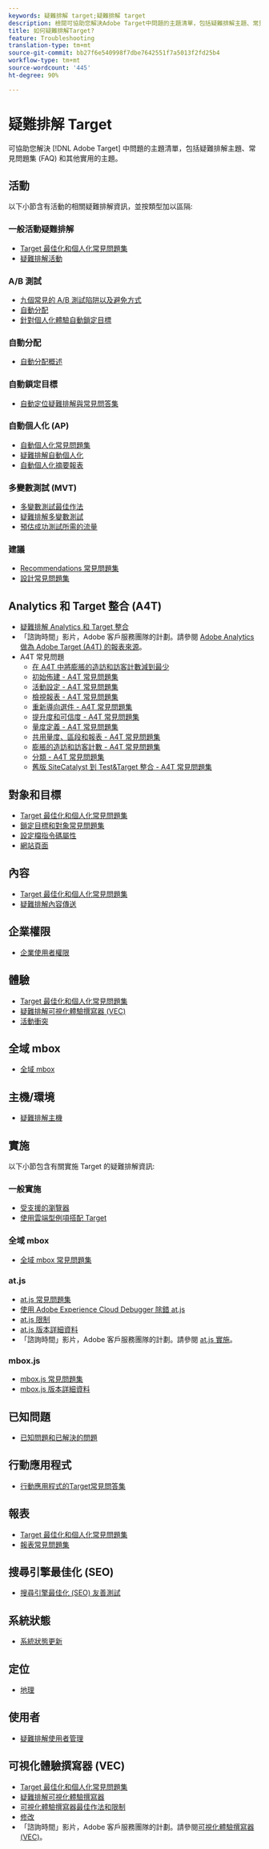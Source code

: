 ```yaml
---
keywords: 疑難排解 target;疑難排解 target
description: 檢閱可協助您解決Adobe Target中問題的主題清單，包括疑難排解主題、常見問答集(FAQ)和其他實用主題。
title: 如何疑難排解Target?
feature: Troubleshooting
translation-type: tm+mt
source-git-commit: bb27f6e540998f7dbe7642551f7a5013f2fd25b4
workflow-type: tm+mt
source-wordcount: '445'
ht-degree: 90%

---
```



# 疑難排解 Target

可協助您解決 [!DNL Adobe Target] 中問題的主題清單，包括疑難排解主題、常見問題集 (FAQ) 和其他實用的主題。

## 活動

以下小節含有活動的相關疑難排解資訊，並按類型加以區隔:

### 一般活動疑難排解

* [Target 最佳化和個人化常見問題集](/help/c-intro/cmp-target-standard-cheatsheet.md)
* [疑難排解活動](/help/c-activities/c-troubleshooting-activities/troubleshooting-activities.md)

### A/B 測試

* [九個常見的 A/B 測試陷阱以及避免方式](/help/c-activities/t-test-ab/common-ab-testing-pitfalls.md)
* [自動分配](/help/c-activities/automated-traffic-allocation/automated-traffic-allocation.md)
* [針對個人化體驗自動鎖定目標](/help/c-activities/auto-target/auto-target-to-optimize.md)

### 自動分配

* [自動分配概述](/help/c-activities/automated-traffic-allocation/automated-traffic-allocation.md#section_0E72C1D72DE74F589F965D4B1763E5C3)

### 自動鎖定目標

* [自動定位疑難排解與常見問答集](/help/c-activities/auto-target/auto-target-troubleshooting-faqs.md)

### 自動個人化 (AP)

* [自動個人化常見問題集](/help/c-activities/t-automated-personalization/automated-personalization-faq.md)
* [疑難排解自動個人化](/help/c-activities/t-automated-personalization/ap-trouble.md)
* [自動個人化摘要報表](/help/c-reports/reports-ap.md)

### 多變數測試 (MVT)

* [多變數測試最佳作法](/help/c-activities/c-multivariate-testing/best-practices.md)
* [疑難排解多變數測試](/help/c-activities/c-multivariate-testing/best-practices.md)
* [預估成功測試所需的流量](/help/c-activities/c-multivariate-testing/t-create-multivariate-test/traffic-estimator.md)

### 建議

* [Recommendations 常見問題集](/help/c-recommendations/c-recommendations-faq/recommendations-faq.md)
* [設計常見問題集](/help/c-recommendations/c-design-overview/template-faq.md)

## Analytics 和 Target 整合 (A4T)

* [疑難排解 Analytics 和 Target 整合](/help/c-integrating-target-with-mac/a4t/c-a4t-troubleshooting/a4t-troubleshooting.md)
* 「諮詢時間」影片，Adobe 客戶服務團隊的計劃。請參閱 [Adobe Analytics 做為 Adobe Target (A4T) 的報表來源](/help/c-integrating-target-with-mac/a4t/a4t.md)。
* A4T 常見問題
   * [在 A4T 中將膨脹的造訪和訪客計數減到最少](/help/c-integrating-target-with-mac/a4t/c-a4t-troubleshooting/minimizing-inflated-visit-and-visitor-counts-a4t.md)
   * [初始佈建 - A4T 常見問題集](/help/c-integrating-target-with-mac/a4t/r-a4t-faq/a4t-faq-initial-provisioning.md)
   * [活動設定 - A4T 常見問題集](/help/c-integrating-target-with-mac/a4t/r-a4t-faq/a4t-faq-activity-setup.md)
   * [檢視報表 - A4T 常見問題集](/help/c-integrating-target-with-mac/a4t/r-a4t-faq/a4t-faq-viewing-reports.md)
   * [重新導向選件 - A4T 常見問題集](/help/c-integrating-target-with-mac/a4t/r-a4t-faq/a4t-faq-redirect-offers.md)
   * [提升度和可信度 - A4T 常見問題集](/help/c-integrating-target-with-mac/a4t/r-a4t-faq/a4t-faq-lift-and-confidence.md)
   * [量度定義 - A4T 常見問題集](/help/c-integrating-target-with-mac/a4t/r-a4t-faq/a4t-faq-metric-definition.md)
   * [共用量度、區段和報表 - A4T 常見問題集](/help/c-target/c-troubleshooting-targets-and-audiences/a4t-faq-sharing-metrics-audiences-reports.md)
   * [膨脹的造訪和訪客計數 - A4T 常見問題集](/help/c-integrating-target-with-mac/a4t/r-a4t-faq/a4t-faq-inflated-visit-and-visitor-counts.md)
   * [分類 - A4T 常見問題集](/help/c-integrating-target-with-mac/a4t/r-a4t-faq/a4t-faq-classifications.md)
   * [舊版 SiteCatalyst 到 Test&amp;Target 整合 - A4T 常見問題集](/help/c-integrating-target-with-mac/a4t/r-a4t-faq/a4t-faq-old-integration.md)

## 對象和目標

* [Target 最佳化和個人化常見問題集](/help/c-intro/cmp-target-standard-cheatsheet.md)
* [鎖定目標和對象常見問題集](/help/c-target/c-troubleshooting-targets-and-audiences/troubleshooting-targets-and-audiences.md)
* [設定檔指令碼屬性](/help/c-target/c-visitor-profile/profile-parameters.md)
* [網站頁面](/help/c-target/c-audiences/c-target-rules/site-pages.md)

## 內容

* [Target 最佳化和個人化常見問題集](/help/c-intro/cmp-target-standard-cheatsheet.md)
* [疑難排解內容傳送](/help/c-activities/c-troubleshooting-activities/content-trouble.md)

## 企業權限

* [企業使用者權限](/help/administrating-target/c-user-management/property-channel/property-channel.md)

## 體驗

* [Target 最佳化和個人化常見問題集](/help/c-intro/cmp-target-standard-cheatsheet.md)
* [疑難排解可視化體驗撰寫器 (VEC)](/help/c-experiences/c-visual-experience-composer/r-troubleshoot-composer/troubleshoot-composer.md)
* [活動衝突](/help/c-experiences/c-visual-experience-composer/activity-collisions.md)

## 全域 mbox

* [全域 mbox](/help/c-implementing-target/c-implementing-target-for-client-side-web/c-target-atjs-faq/global-mbox-frequently-asked-questions.md)

## 主機/環境

* [疑難排解主機](/help/administrating-target/hosts.md)

## 實施

以下小節包含有關實施 Target 的疑難排解資訊:

### 一般實施

* [受支援的瀏覽器](/help/c-implementing-target/c-considerations-before-you-implement-target/supported-browsers.md)
* [使用雲端型例項搭配 Target](/help/c-implementing-target/c-implementing-target-for-client-side-web/c-target-debugging-atjs/targeting-using-cloud-based-instances.md)

### 全域 mbox

* [全域 mbox 常見問題集](/help/c-implementing-target/c-implementing-target-for-client-side-web/c-target-atjs-faq/global-mbox-frequently-asked-questions.md)

### at.js

* [at.js 常見問題集](/help/c-implementing-target/c-implementing-target-for-client-side-web/c-target-atjs-faq/target-atjs-faq.md)
* [使用 Adobe Experience Cloud Debugger 除錯 at.js](/help/c-implementing-target/c-implementing-target-for-client-side-web/c-target-debugging-atjs/target-debugging-atjs.md)
* [at.js 限制](/help/c-implementing-target/c-implementing-target-for-client-side-web/t-mbox-download/c-target-atjs-implementation/target-atjs-limitations.md)
* [at.js 版本詳細資料](/help/c-implementing-target/c-implementing-target-for-client-side-web/target-atjs-versions.md)
* 「諮詢時間」影片，Adobe 客戶服務團隊的計劃。請參閱 [at.js 實施](/help/c-implementing-target/c-implementing-target-for-client-side-web/t-mbox-download/c-target-atjs-implementation/target-atjs-implementation.md)。

### mbox.js

* [mbox.js 常見問題集](/help/c-implementing-target/c-implementing-target-for-client-side-web/t-mbox-download/mboxjs-frequently-asked-questions.md)
* [mbox.js 版本詳細資料](/help/c-implementing-target/c-implementing-target-for-client-side-web/t-mbox-download/mboxjs-change-log.md)

## 已知問題

* [已知問題和已解決的問題](/help/r-release-notes/known-issues-resolved-issues.md)

## 行動應用程式

* [行動應用程式的Target常見問答集](/help/c-target-mobile-app/target-for-mobile-apps-faq.md)

## 報表

* [Target 最佳化和個人化常見問題集](/help/c-intro/cmp-target-standard-cheatsheet.md)
* [報表常見問題集](/help/c-reports/reporting-frequently-asked-questions.md)

## 搜尋引擎最佳化 (SEO)

* [搜尋引擎最佳化 (SEO) 友善測試](/help/c-implementing-target/c-implementing-target-for-client-side-web/c-how-atjs-works/how-atjs-works.md)

## 系統狀態

* [系統狀態更新](/help/r-release-notes/system-status-updates.md)

## 定位

* [地理](/help/c-target/c-audiences/c-target-rules/geo.md)

## 使用者

* [疑難排解使用者管理](/help/administrating-target/c-user-management/c-user-management/troubleshooting-user-management.md)

## 可視化體驗撰寫器 (VEC)

* [Target 最佳化和個人化常見問題集](/help/c-intro/cmp-target-standard-cheatsheet.md)
* [疑難排解可視化體驗撰寫器](/help/c-experiences/c-visual-experience-composer/r-troubleshoot-composer/troubleshoot-composer.md)
* [可視化體驗撰寫器最佳作法和限制](/help/c-experiences/c-visual-experience-composer/experience-composer-best-practices.md)
* [修改](/help/c-experiences/c-visual-experience-composer/c-vec-code-editor/vec-code-editor.md)
* 「諮詢時間」影片，Adobe 客戶服務團隊的計劃。請參閱[可視化體驗撰寫器 (VEC)](/help/c-experiences/c-visual-experience-composer/visual-experience-composer.md)。